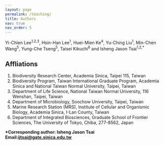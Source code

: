 ```yaml
---
layout: page
permalink: /teaching/
title: Authors
nav: true
nav_order: 5
---
```



Yi-Chien Lee<sup>1,2,3</sup>, Hsin-Han Lee<sup>1</sup>, Huei-Mien Ke<sup>4</sup>, Yu-Ching Liu<sup>1</sup>, Min-Chen Wang<sup>5</sup>, Yung-Che Tseng<sup>5</sup>, Taisei Kikuchi<sup>6</sup> and Isheng Jason Tsai<sup>1,2,*</sup>


## Affliations
1. Biodiversity Research Center, Academia Sinica, Taipei 115, Taiwan
2. Biodiversity Program, Taiwan International Graduate Program, Academia Sinica and National Taiwan Normal University, Taipei, Taiwan
3. Department of Life Science, National Taiwan Normal University, 116 Wenshan, Taipei, Taiwan
4. Department of Microbiology, Soochow University, Taipei, Taiwan
5. Marine Research Station (MRS), Institute of Cellular and Organismic Biology, Academia Sinica, I-Lan County, Taiwan
6. Department of Integrated Biosciences, Graduate School of Frontier Sciences, The University of Tokyo, Chiba, 277-8562, Japan

**\*Corresponding author: Isheng Jason Tsai  Email:ijtsai@gate.sinica.edu.tw**
